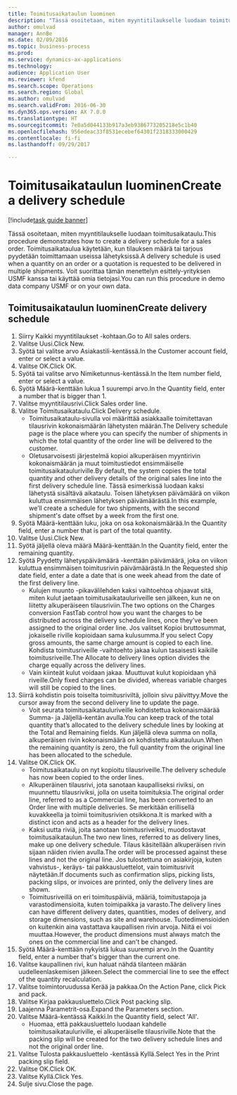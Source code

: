 ```yaml
--- 
title: Toimitusaikataulun luominen
description: "Tässä osoitetaan, miten myyntitilaukselle luodaan toimitusaikataulu."
author: omulvad
manager: AnnBe
ms.date: 02/09/2016
ms.topic: business-process
ms.prod: 
ms.service: dynamics-ax-applications
ms.technology: 
audience: Application User
ms.reviewer: kfend
ms.search.scope: Operations
ms.search.region: Global
ms.author: omulvad
ms.search.validFrom: 2016-06-30
ms.dyn365.ops.version: AX 7.0.0
ms.translationtype: HT
ms.sourcegitcommit: 7e0a5d044133b917a3eb9386773205218e5c1b40
ms.openlocfilehash: 956edeac33f8531ecebef64301f2318333000429
ms.contentlocale: fi-fi
ms.lasthandoff: 09/29/2017

---
```

# <a name="create-a-delivery-schedule"></a><span data-ttu-id="2a2cc-103">Toimitusaikataulun luominen</span><span class="sxs-lookup"><span data-stu-id="2a2cc-103">Create a delivery schedule</span></span>

[!include[task guide banner](../../includes/task-guide-banner.md)]

<span data-ttu-id="2a2cc-104">Tässä osoitetaan, miten myyntitilaukselle luodaan toimitusaikataulu.</span><span class="sxs-lookup"><span data-stu-id="2a2cc-104">This procedure demonstrates how to create a delivery schedule for a sales order.</span></span> <span data-ttu-id="2a2cc-105">Toimitusaikataulua käytetään, kun tilauksen määrä tai tarjous pyydetään toimittamaan useissa lähetyksissä.</span><span class="sxs-lookup"><span data-stu-id="2a2cc-105">A delivery schedule is used when a quantity on an order or a quotation is requested to be delivered in multiple shipments.</span></span> <span data-ttu-id="2a2cc-106">Voit suorittaa tämän menettelyn esittely-yrityksen USMF kanssa tai käyttää omia tietojasi.</span><span class="sxs-lookup"><span data-stu-id="2a2cc-106">You can run this procedure in demo data company USMF or on your own data.</span></span>


## <a name="create-delivery-schedule"></a><span data-ttu-id="2a2cc-107">Toimitusaikataulun luominen</span><span class="sxs-lookup"><span data-stu-id="2a2cc-107">Create delivery schedule</span></span>
1. <span data-ttu-id="2a2cc-108">Siirry Kaikki myyntitilaukset -kohtaan.</span><span class="sxs-lookup"><span data-stu-id="2a2cc-108">Go to All sales orders.</span></span>
2. <span data-ttu-id="2a2cc-109">Valitse Uusi.</span><span class="sxs-lookup"><span data-stu-id="2a2cc-109">Click New.</span></span>
3. <span data-ttu-id="2a2cc-110">Syötä tai valitse arvo Asiakastili-kentässä.</span><span class="sxs-lookup"><span data-stu-id="2a2cc-110">In the Customer account field, enter or select a value.</span></span>
4. <span data-ttu-id="2a2cc-111">Valitse OK.</span><span class="sxs-lookup"><span data-stu-id="2a2cc-111">Click OK.</span></span>
5. <span data-ttu-id="2a2cc-112">Syötä tai valitse arvo Nimiketunnus-kentässä.</span><span class="sxs-lookup"><span data-stu-id="2a2cc-112">In the Item number field, enter or select a value.</span></span>
6. <span data-ttu-id="2a2cc-113">Syötä Määrä-kenttään lukua 1 suurempi arvo.</span><span class="sxs-lookup"><span data-stu-id="2a2cc-113">In the Quantity field, enter a number that is bigger than 1.</span></span>
7. <span data-ttu-id="2a2cc-114">Valitse myyntitilausrivi.</span><span class="sxs-lookup"><span data-stu-id="2a2cc-114">Click Sales order line.</span></span>
8. <span data-ttu-id="2a2cc-115">Valitse Toimitusaikataulu.</span><span class="sxs-lookup"><span data-stu-id="2a2cc-115">Click Delivery schedule.</span></span>
    * <span data-ttu-id="2a2cc-116">Toimitusaikataulu-sivulla voi määrittää asiakkaalle toimitettavan tilausrivin kokonaismäärän lähetysten määrän.</span><span class="sxs-lookup"><span data-stu-id="2a2cc-116">The Delivery schedule page is the place where you can specify the number of shipments in which the total quantity of the order line will be delivered to the customer.</span></span>    
    * <span data-ttu-id="2a2cc-117">Oletusarvoisesti järjestelmä kopioi alkuperäisen myyntirivin kokonaismäärän ja muut toimitustiedot ensimmäiselle toimitusaikatauluriville.</span><span class="sxs-lookup"><span data-stu-id="2a2cc-117">By default, the system copies the total quantity and other delivery details of the original sales line into the first delivery schedule line.</span></span> <span data-ttu-id="2a2cc-118">Tässä esimerkissä luodaan kaksi lähetystä sisältävä aikataulu. Toisen lähetyksen päivämäärä on viikon kuluttua ensimmäisen lähetyksen päivämäärästä.</span><span class="sxs-lookup"><span data-stu-id="2a2cc-118">In this example, we’ll create a schedule for two shipments, with the second shipment's date offset by a week from the first one.</span></span>  
9. <span data-ttu-id="2a2cc-119">Syötä Määrä-kenttään luku, joka on osa kokonaismäärää.</span><span class="sxs-lookup"><span data-stu-id="2a2cc-119">In the Quantity field, enter a number that is part of the total quantity.</span></span>
10. <span data-ttu-id="2a2cc-120">Valitse Uusi.</span><span class="sxs-lookup"><span data-stu-id="2a2cc-120">Click New.</span></span>
11. <span data-ttu-id="2a2cc-121">Syötä jäljellä oleva määrä Määrä-kenttään.</span><span class="sxs-lookup"><span data-stu-id="2a2cc-121">In the Quantity field, enter the remaining quantity.</span></span>
12. <span data-ttu-id="2a2cc-122">Syötä Pyydetty lähetyspäivämäärä -kenttään päivämäärä, joka on viikon kuluttua ensimmäisen toimitusrivin päivämäärästä.</span><span class="sxs-lookup"><span data-stu-id="2a2cc-122">In the Requested ship date field, enter a date a date that is one week ahead from the date of the first delivery line.</span></span>
    * <span data-ttu-id="2a2cc-123">Kulujen muunto -pikavälilehden kaksi vaihtoehtoa ohjaavat sitä, miten kulut jaetaan toimitusaikatauluriveille sen jälkeen, kun ne on liitetty alkuperäiseen tilausriviin.</span><span class="sxs-lookup"><span data-stu-id="2a2cc-123">The two options on the Charges conversion FastTab control how you want the charges to be distributed across the delivery schedule lines, once they’ve been assigned to the original order line.</span></span> <span data-ttu-id="2a2cc-124">Jos valitset Kopioi bruttosummat, jokaiselle riville kopioidaan sama kulusumma.</span><span class="sxs-lookup"><span data-stu-id="2a2cc-124">If you select Copy gross amounts, the same charge amount is copied to each line.</span></span> <span data-ttu-id="2a2cc-125">Kohdista toimitusriveille -vaihtoehto jakaa kulun tasaisesti kaikille toimitusriveille.</span><span class="sxs-lookup"><span data-stu-id="2a2cc-125">The Allocate to delivery lines option divides the charge equally across the delivery lines.</span></span>  
    * <span data-ttu-id="2a2cc-126">Vain kiinteät kulut voidaan jakaa. Muuttuvat kulut kopioidaan yhä riveille.</span><span class="sxs-lookup"><span data-stu-id="2a2cc-126">Only fixed charges can be divided, whereas variable charges will still be copied to the lines.</span></span>  
13. <span data-ttu-id="2a2cc-127">Siirrä kohdistin pois toiselta toimitusriviltä, jolloin sivu päivittyy.</span><span class="sxs-lookup"><span data-stu-id="2a2cc-127">Move the cursor away from the second delivery line to update the page.</span></span>
    * <span data-ttu-id="2a2cc-128">Voit seurata toimitusaikatauluriveille kohdistettua kokonaismäärää Summa- ja Jäljellä-kentän avulla.</span><span class="sxs-lookup"><span data-stu-id="2a2cc-128">You can keep track of the total quantity that’s allocated to the delivery schedule lines by looking at the Total and Remaining fields.</span></span> <span data-ttu-id="2a2cc-129">Kun jäljellä oleva summa on nolla, alkuperäisen rivin kokonaismäärä on kohdistettu aikatauluun.</span><span class="sxs-lookup"><span data-stu-id="2a2cc-129">When the remaining quantity is zero, the full quantity from the original line has been allocated to the schedule.</span></span>   
14. <span data-ttu-id="2a2cc-130">Valitse OK.</span><span class="sxs-lookup"><span data-stu-id="2a2cc-130">Click OK.</span></span>
    * <span data-ttu-id="2a2cc-131">Toimitusaikataulu on nyt kopioitu tilausriveille.</span><span class="sxs-lookup"><span data-stu-id="2a2cc-131">The delivery schedule has now been copied to the order lines.</span></span>   
    * <span data-ttu-id="2a2cc-132">Alkuperäinen tilausrivi, jota sanotaan kaupalliseksi riviksi, on muunnettu tilausriviksi, jolla on useita toimituksia.</span><span class="sxs-lookup"><span data-stu-id="2a2cc-132">The original order line, referred to as a Commercial line, has been converted to an Order line with multiple deliveries.</span></span> <span data-ttu-id="2a2cc-133">Se merkitään erillisellä kuvakkeella ja toimii toimitusrivien otsikkona.</span><span class="sxs-lookup"><span data-stu-id="2a2cc-133">It is marked with a distinct icon and acts as a header for the delivery lines.</span></span>  
    * <span data-ttu-id="2a2cc-134">Kaksi uutta riviä, joita sanotaan toimitusriveiksi, muodostavat toimitusaikataulun.</span><span class="sxs-lookup"><span data-stu-id="2a2cc-134">The two new lines, referred to as delivery lines, make up one delivery schedule.</span></span> <span data-ttu-id="2a2cc-135">Tilaus käsitellään alkuperäisen rivin sijaan näiden rivien avulla.</span><span class="sxs-lookup"><span data-stu-id="2a2cc-135">The order will be processed against these lines and not the original line.</span></span> <span data-ttu-id="2a2cc-136">Jos tulostettuna on asiakirjoja, kuten vahvistus-, keräys- tai pakkausluettelot, vain toimitusrivit näytetään.</span><span class="sxs-lookup"><span data-stu-id="2a2cc-136">If documents such as confirmation slips, picking lists, packing slips, or invoices are printed, only the delivery lines are shown.</span></span>   
    * <span data-ttu-id="2a2cc-137">Toimitusriveillä on eri toimituspäiviä, määriä, toimitustapoja ja varastodimensioita, kuten toimipaikka ja varasto.</span><span class="sxs-lookup"><span data-stu-id="2a2cc-137">The delivery lines can have different delivery dates, quantities, modes of delivery, and storage dimensions, such as site and warehouse.</span></span> <span data-ttu-id="2a2cc-138">Tuotedimensioiden on kuitenkin aina vastattava kaupallisen rivin arvoja. Niitä ei voi muuttaa.</span><span class="sxs-lookup"><span data-stu-id="2a2cc-138">However, the product dimensions must always match the ones on the commercial line and can't be changed.</span></span>  
15. <span data-ttu-id="2a2cc-139">Syötä Määrä-kenttään nykyistä lukua suurempi arvo.</span><span class="sxs-lookup"><span data-stu-id="2a2cc-139">In the Quantity field, enter a number that's bigger than the current one.</span></span>
16. <span data-ttu-id="2a2cc-140">Valitse kaupallinen rivi, kun haluat nähdä tilanteen määrän uudelleenlaskemisen jälkeen.</span><span class="sxs-lookup"><span data-stu-id="2a2cc-140">Select the commercial line to see the effect of the quantity recalculation.</span></span>
17. <span data-ttu-id="2a2cc-141">Valitse toimintoruudussa Kerää ja pakkaa.</span><span class="sxs-lookup"><span data-stu-id="2a2cc-141">On the Action Pane, click Pick and pack.</span></span>
18. <span data-ttu-id="2a2cc-142">Valitse Kirjaa pakkausluettelo.</span><span class="sxs-lookup"><span data-stu-id="2a2cc-142">Click Post packing slip.</span></span>
19. <span data-ttu-id="2a2cc-143">Laajenna Parametrit-osa.</span><span class="sxs-lookup"><span data-stu-id="2a2cc-143">Expand the Parameters section.</span></span>
20. <span data-ttu-id="2a2cc-144">Valitse Määrä-kentässä Kaikki.</span><span class="sxs-lookup"><span data-stu-id="2a2cc-144">In the Quantity field, select 'All'.</span></span>
    * <span data-ttu-id="2a2cc-145">Huomaa, että pakkausluettelo luodaan kahdelle toimitusaikatauluriville, ei alkuperäiselle tilausriville.</span><span class="sxs-lookup"><span data-stu-id="2a2cc-145">Note that the packing slip will be created for the two delivery schedule lines and not the original order line.</span></span>  
21. <span data-ttu-id="2a2cc-146">Valitse Tulosta pakkausluettelo -kentässä Kyllä.</span><span class="sxs-lookup"><span data-stu-id="2a2cc-146">Select Yes in the Print packing slip field.</span></span>
22. <span data-ttu-id="2a2cc-147">Valitse OK.</span><span class="sxs-lookup"><span data-stu-id="2a2cc-147">Click OK.</span></span>
23. <span data-ttu-id="2a2cc-148">Valitse Kyllä.</span><span class="sxs-lookup"><span data-stu-id="2a2cc-148">Click Yes.</span></span>
24. <span data-ttu-id="2a2cc-149">Sulje sivu.</span><span class="sxs-lookup"><span data-stu-id="2a2cc-149">Close the page.</span></span>


